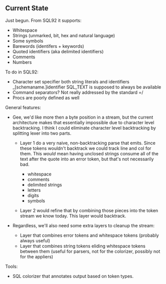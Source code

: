 Current State
-------------

Just begun. From SQL92 it supports:

* Whitespace
* Strings (unmarked, bit, hex and natural language)
* Some symbols
* Barewords (identifers + keywords)
* Quoted identifiers (aka delimited identifiers)
* Comments
* Numbers

To do in SQL92:

* Character set specifier both string literals and identifiers
    \_[schemaname.]identifier
  SQL_TEXT is supposed to always be available
* Command separators? Not really addressed by the standard =/
* Procs are poorly defined as well

General features:
* Gee, we'd like more then a byte position in a stream, but the current
  architecture makes that essentially impossible due to character level
  backtracking.  I think I could eliminate character level backtracking by
  splitting lexer into two parts.

  * Layer 1 do a very naive, non-backtracking parse that emits. Since these
    tokens wouldn't backtrack we could track line and col for them. This
    *would* mean having unclosed strings consume all of the text after the quote
    into an error token, but that's not necessarily bad.

    * whitespace
    * comments
    * delimited strings
    * letters
    * digits
    * symbols

  * Layer 2 would refine that by combining those pieces into the token
    stream we know today. This layer would backtrack.
 
* Regardless, we'll also need some extra layers to cleanup the stream:

  * Layer that combines error tokens and whitespace tokens (probably always useful)
  * Layer that combines string tokens eliding whitespace tokens between them
    (useful for parsers, not for the colorizer, possibly not for the
    appliers)

Tools:
* SQL colorizer that annotates output based on token types.
